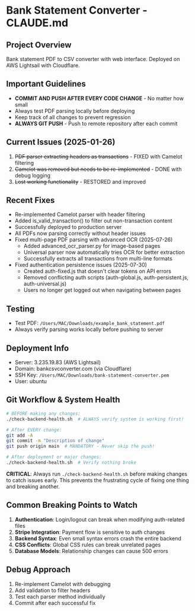 # Bank Statement Converter - CLAUDE.md

## Project Overview
Bank statement PDF to CSV converter with web interface. Deployed on AWS Lightsail with Cloudflare.

## Important Guidelines
- **COMMIT AND PUSH AFTER EVERY CODE CHANGE** - No matter how small
- Always test PDF parsing locally before deploying
- Keep track of all changes to prevent regression
- **ALWAYS GIT PUSH** - Push to remote repository after each commit

## Current Issues (2025-01-26)
1. ~~PDF parser extracting headers as transactions~~ - FIXED with Camelot filtering
2. ~~Camelot was removed but needs to be re-implemented~~ - DONE with debug logging
3. ~~Lost working functionality~~ - RESTORED and improved

## Recent Fixes
- Re-implemented Camelot parser with header filtering
- Added is_valid_transaction() to filter out non-transaction content
- Successfully deployed to production server
- All PDFs now parsing correctly without header issues
- Fixed multi-page PDF parsing with advanced OCR (2025-07-26)
  - Added advanced_ocr_parser.py for image-based pages
  - Universal parser now automatically tries OCR for better extraction
  - Successfully extracts all transactions from multi-line formats
- Fixed authentication persistence issues (2025-07-30)
  - Created auth-fixed.js that doesn't clear tokens on API errors
  - Removed conflicting auth scripts (auth-global.js, auth-persistent.js, auth-universal.js)
  - Users no longer get logged out when navigating between pages

## Testing
- Test PDF: `/Users/MAC/Downloads/example_bank_statement.pdf`
- Always verify parsing works locally before pushing to server

## Deployment Info
- Server: 3.235.19.83 (AWS Lightsail)
- Domain: bankcsvconverter.com (via Cloudflare)
- SSH Key: `/Users/MAC/Downloads/bank-statement-converter.pem`
- User: ubuntu

## Git Workflow & System Health
```bash
# BEFORE making any changes:
./check-backend-health.sh  # ALWAYS verify system is working first!

# After EVERY change:
git add -A
git commit -m "Description of change"
git push origin main  # MANDATORY - Never skip the push!

# After deployment or major changes:
./check-backend-health.sh  # Verify nothing broke
```

**CRITICAL**: Always run `./check-backend-health.sh` before making changes to catch issues early. This prevents the frustrating cycle of fixing one thing and breaking another.

## Common Breaking Points to Watch
1. **Authentication**: Login/logout can break when modifying auth-related files
2. **Stripe Integration**: Payment flow is sensitive to auth changes
3. **Backend Syntax**: Even small syntax errors crash the entire backend
4. **CSS Conflicts**: Global CSS rules can break unrelated pages
5. **Database Models**: Relationship changes can cause 500 errors

## Debug Approach
1. Re-implement Camelot with debugging
2. Add validation to filter headers
3. Test each parser method individually
4. Commit after each successful fix